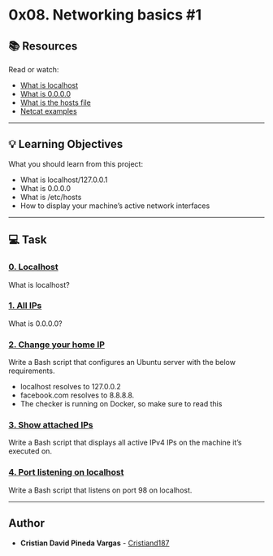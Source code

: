 # 0x08. Networking basics #1

## :books: Resources
Read or watch:
* [What is localhost](https://intranet.hbtn.io/rltoken/7SedZ8ILSQulYf7xzSbraQ)
* [What is 0.0.0.0](https://intranet.hbtn.io/rltoken/n5IFAt_OWGJtGW33t7Jfag)
* [What is the hosts file](https://intranet.hbtn.io/rltoken/21l3Uqizr3LpA1ZGrYPg3g)
* [Netcat examples](https://intranet.hbtn.io/rltoken/uMleIIzkRoR2w8EkwItSEg)

---
## :bulb: Learning Objectives
What you should learn from this project:

* What is localhost/127.0.0.1
* What is 0.0.0.0
* What is /etc/hosts
* How to display your machine’s active network interfaces

---
## :computer: Task

### [0. Localhost](./0-localhost)
What is localhost?


### [1. All IPs](./1-wildcard)
What is 0.0.0.0?


### [2. Change your home IP](./2-change_your_home_IP)
Write a Bash script that configures an Ubuntu server with the below requirements.
 * localhost resolves to 127.0.0.2
 *  facebook.com resolves to 8.8.8.8.
 *  The checker is running on Docker, so make sure to read this


### [3. Show attached IPs](./3-show_attached_IPs)
Write a Bash script that displays all active IPv4 IPs on the machine it’s executed on.


### [4. Port listening on localhost](./4-port_listening_on_localhost)
Write a Bash script that listens on port 98 on localhost.

---

## Author
* **Cristian David Pineda Vargas** - [Cristiand187](https://github.com/Cristiand187)